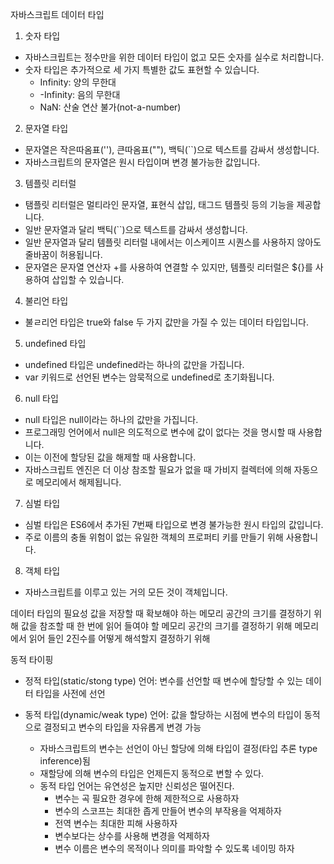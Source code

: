 자바스크립트 데이터 타입

1. 숫자 타입

- 자바스크립트는 정수만을 위한 데이터 타입이 없고 모든 숫자를 실수로 처리합니다.
- 숫자 타입은 추가적으로 세 가지 특별한 값도 표현할 수 있습니다.
  - Infinity: 양의 무한대
  - -Infinity: 음의 무한대
  - NaN: 산술 연산 불가(not-a-number)

2. 문자열 타입

- 문자열은 작은따옴표(''), 큰따옴표(""), 백틱(``)으로 텍스트를 감싸서 생성합니다.
- 자바스크립트의 문자열은 원시 타입이며 변경 불가능한 값입니다.

3. 템플릿 리터럴

- 탬플릿 리터럴은 멀티라인 문자열, 표현식 삽입, 태그드 템플릿 등의 기능을 제공합니다.
- 일반 문자열과 달리 백틱(``)으로 텍스트를 감싸서 생성합니다.
- 일반 문자열과 달리 템플릿 리터럴 내에서는 이스케이프 시퀀스를 사용하지 않아도 줄바꿈이 허용됩니다.
- 문자열은 문자열 연산자 +를 사용하여 연결할 수 있지만, 템플릿 리터럴은 ${}를 사용하여 삽입할 수 있습니다.

4. 불리언 타입

- 불ㄹ리언 타입은 true와 false 두 가지 값만을 가질 수 있는 데이터 타입입니다.

5. undefined 타입

- undefined 타입은 undefined라는 하나의 값만을 가집니다.
- var 키워드로 선언된 변수는 암묵적으로 undefined로 초기화됩니다.

6. null 타입

- null 타입은 null이라는 하나의 값만을 가집니다.
- 프로그래밍 언어에서 null은 의도적으로 변수에 값이 없다는 것을 명시할 때 사용합니다.
- 이는 이전에 할당된 값을 해제할 때 사용합니다.
- 자바스크립트 엔진은 더 이상 참조할 필요가 없을 때 가비지 컬렉터에 의해 자동으로 메모리에서 해제됩니다.

7. 심벌 타입

- 심벌 타입은 ES6에서 추가된 7번째 타입으로 변경 불가능한 원시 타입의 값입니다.
- 주로 이름의 충돌 위험이 없는 유일한 객체의 프로퍼티 키를 만들기 위해 사용합니다.

8. 객체 타입

- 자바스크립트를 이루고 있는 거의 모든 것이 객체입니다.

데이터 타입의 필요성
값을 저장할 때 확보해야 하는 메모리 공간의 크기를 결정하기 위해
값을 참조할 때 한 번에 읽어 들여야 할 메모리 공간의 크기를 결정하기 위해
메모리에서 읽어 들인 2진수를 어떻게 해석할지 결정하기 위해

동적 타이핑

- 정적 타입(static/stong type) 언어: 변수를 선언할 때 변수에 할당할 수 있는 데이터 타입을 사전에 선언
- 동적 타입(dynamic/weak type) 언어: 값을 할당하는 시점에 변수의 타입이 동적으로 결정되고 변수의 타입을 자유롭게 변경 가능

  - 자바스크립트의 변수는 선언이 아닌 할당에 의해 타입이 결정(타입 추론 type inference)됨
  - 재할당에 의해 변수의 타입은 언제든지 동적으로 변할 수 있다.
  - 동적 타입 언어는 유연성은 높지만 신뢰성은 떨어진다.
    - 변수는 곡 필요한 경우에 한해 제한적으로 사용하자
    - 변수의 스코프는 최대한 좁게 만들어 변수의 부작용을 억제하자
    - 전역 변수는 최대한 피해 사용하자
    - 변수보다는 상수를 사용해 변경을 억제하자
    - 변수 이름은 변수의 목적이나 의미를 파악할 수 있도록 네이밍 하자
